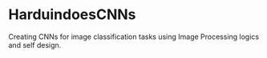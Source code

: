 # HarduindoesCNNs

Creating CNNs for image classification tasks using Image Processing logics and self design.
